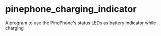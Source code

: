 # pinephone_charging_indicator
A program to use the PinePhone's status LEDs as battery indicator while charging
